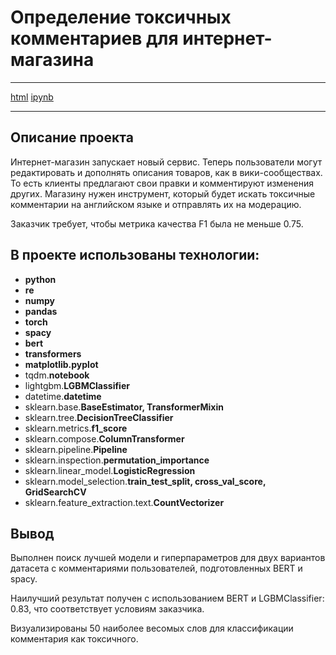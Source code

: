 # Определение токсичных комментариев для интернет-магазина
***
[html](https://github.com/Xellos-00/Portfolio/blob/main/Определение%20токсичных%20комментариев/p_13.html) [ipynb](https://github.com/Xellos-00/Portfolio/blob/main/Определение%20токсичных%20комментариев/p_13.ipynb)
***
## Описание проекта

Интернет-магазин запускает новый сервис. Теперь пользователи могут редактировать и дополнять описания товаров, как в вики-сообществах. То есть клиенты предлагают свои правки и комментируют изменения других. Магазину нужен инструмент, который будет искать токсичные комментарии на английском языке и отправлять их на модерацию.

Заказчик требует, чтобы метрика качества F1 была не меньше 0.75.

## В проекте использованы технологии:

- **python**
- **re**
- **numpy**
- **pandas**
- **torch**
- **spacy**
- **bert**
- **transformers**
- **matplotlib.pyplot**
- tqdm.**notebook**
- lightgbm.**LGBMClassifier**
- datetime.**datetime**
- sklearn.base.**BaseEstimator, TransformerMixin**
- sklearn.tree.**DecisionTreeClassifier**
- sklearn.metrics.**f1_score**
- sklearn.compose.**ColumnTransformer**
- sklearn.pipeline.**Pipeline**
- sklearn.inspection.**permutation_importance**
- sklearn.linear_model.**LogisticRegression**
- sklearn.model_selection.**train_test_split, cross_val_score, GridSearchCV**
- sklearn.feature_extraction.text.**CountVectorizer**

## Вывод

Выполнен поиск лучшей модели и гиперпараметров для двух вариантов датасета с комментариями пользователей, подготовленных BERT и spacy. 

Наилучший результат получен с использованием BERT и LGBMClassifier: 0.83, что соответствует условиям заказчика.

Визуализированы 50 наиболее весомых слов для классификации комментария как токсичного.
